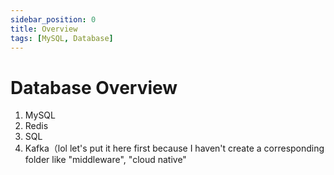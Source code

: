 ```yaml
---
sidebar_position: 0
title: Overview
tags: [MySQL, Database]
---
```


# Database Overview

1. MySQL
2. Redis
3. SQL
4. Kafka（lol let's put it here first because I haven't create a corresponding folder like "middleware", "cloud native"